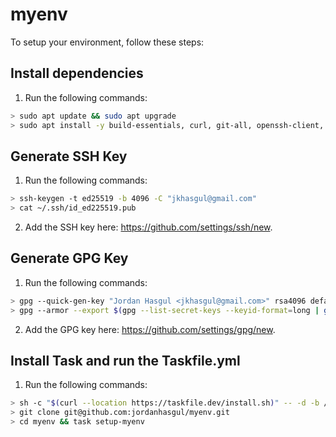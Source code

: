 # myenv

To setup your environment, follow these steps:

## Install dependencies

1. Run the following commands:

```bash
> sudo apt update && sudo apt upgrade
> sudo apt install -y build-essentials, curl, git-all, openssh-client, gpg
```

## Generate SSH Key

1. Run the following commands:

```bash
> ssh-keygen -t ed25519 -b 4096 -C "jkhasgul@gmail.com"
> cat ~/.ssh/id_ed225519.pub
```

2. Add the SSH key here: https://github.com/settings/ssh/new. 

## Generate GPG Key

1. Run the following commands:

```bash
> gpg --quick-gen-key "Jordan Hasgul <jkhasgul@gmail.com>" rsa4096 default never
> gpg --armor --export $(gpg --list-secret-keys --keyid-format=long | grep "^sec" | sed -E 's#^sec[[:space:]]+[^/]+/([^[:space:]]+).*#\1#g')
```

2. Add the GPG key here: https://github.com/settings/gpg/new.

## Install Task and run the Taskfile.yml

1. Run the following commands:

```bash
> sh -c "$(curl --location https://taskfile.dev/install.sh)" -- -d -b /usr/local/bin
> git clone git@github.com:jordanhasgul/myenv.git
> cd myenv && task setup-myenv
```
